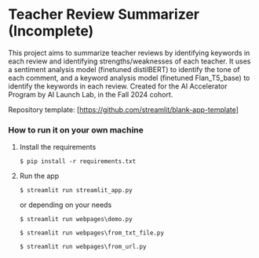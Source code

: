 # Teacher Review Summarizer (Incomplete)

This project aims to summarize teacher reviews by identifying keywords in each review and identifying strengths/weaknesses of each teacher.
It uses a sentiment analysis model (finetuned distilBERT) to identify the tone of each comment, and a keyword analysis model (finetuned Flan_T5_base) to identify the keywords in each review.
Created for the AI Accelerator Program by AI Launch Lab, in the Fall 2024 cohort.

Repository template: [https://github.com/streamlit/blank-app-template]

### How to run it on your own machine

1. Install the requirements

   ```
   $ pip install -r requirements.txt
   ```

2. Run the app

   ```
   $ streamlit run streamlit_app.py
   ```

   or depending on your needs

   ```
   $ streamlit run webpages\demo.py
   ```

   ```
   $ streamlit run webpages\from_txt_file.py
   ```

   ```
   $ streamlit run webpages\from_url.py
   ```
